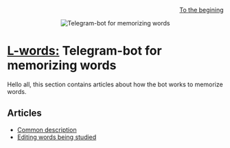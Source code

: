 <p align="right" width="100%"><a href="https://sploid.github.io/">To the begining</a></p>

<p align="center" width="100%"><img src="https://sploid.github.io/imgs/bot_logo.png" alt="Telegram-bot for memorizing words"></p>

# [L-words:](https://t.me/l_words_bot) Telegram-bot for memorizing words

Hello all, this section contains articles about how the bot works to memorize words.

## Articles

- [Common description](https://sploid.github.io/bot/common)
- [Editing words being studied](https://sploid.github.io/bot/add_remove_words)
